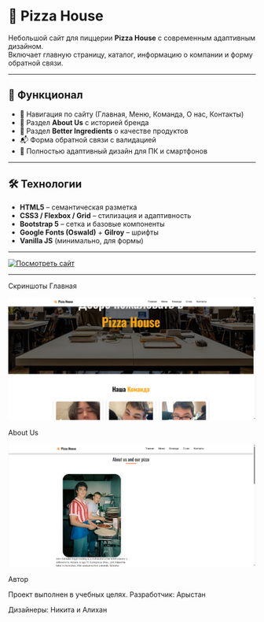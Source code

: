 # 🍕 Pizza House

Небольшой сайт для пиццерии **Pizza House** с современным адаптивным дизайном.  
Включает главную страницу, каталог, информацию о компании и форму обратной связи.

---

## 🚀 Функционал
- 🔗 Навигация по сайту (Главная, Меню, Команда, О нас, Контакты)  
- 📖 Раздел **About Us** с историей бренда  
- 🥗 Раздел **Better Ingredients** о качестве продуктов  
- 📬 Форма обратной связи с валидацией  
- 📱 Полностью адаптивный дизайн для ПК и смартфонов  

---

## 🛠️ Технологии
- **HTML5** – семантическая разметка  
- **CSS3 / Flexbox / Grid** – стилизация и адаптивность  
- **Bootstrap 5** – сетка и базовые компоненты  
- **Google Fonts (Oswald)** + **Gilroy** – шрифты  
- **Vanilla JS** (минимально, для формы)  

---

[![Посмотреть сайт](https://img.shields.io/badge/Demo-Посмотреть-blue?style=for-the-badge)](https://reiniaw.github.io/Pizza.github.io/index.html#home)

---

Скриншоты
Главная

![screensho1](/img/screen/Main.png)

About Us

![screensho2](/img/screen/About.png)

Автор

Проект выполнен в учебных целях.
Разработчик: Арыстан 

Дизайнеры: Никита и Алихан
